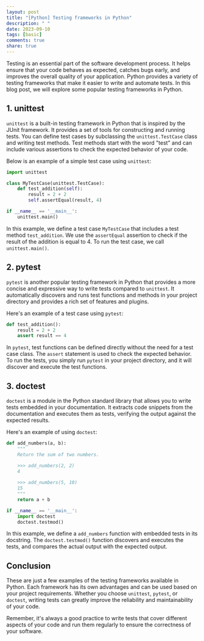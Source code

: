 ```yaml
---
layout: post
title: "[Python] Testing frameworks in Python"
description: " "
date: 2023-09-10
tags: [basic]
comments: true
share: true
---
```


Testing is an essential part of the software development process. It helps ensure that your code behaves as expected, catches bugs early, and improves the overall quality of your application. Python provides a variety of testing frameworks that make it easier to write and automate tests. In this blog post, we will explore some popular testing frameworks in Python.

## 1. unittest

`unittest` is a built-in testing framework in Python that is inspired by the JUnit framework. It provides a set of tools for constructing and running tests. You can define test cases by subclassing the `unittest.TestCase` class and writing test methods. Test methods start with the word "test" and can include various assertions to check the expected behavior of your code.

Below is an example of a simple test case using `unittest`:

```python
import unittest

class MyTestCase(unittest.TestCase):
    def test_addition(self):
        result = 2 + 2
        self.assertEqual(result, 4)

if __name__ == '__main__':
    unittest.main()
```

In this example, we define a test case `MyTestCase` that includes a test method `test_addition`. We use the `assertEqual` assertion to check if the result of the addition is equal to 4. To run the test case, we call `unittest.main()`.

## 2. pytest

`pytest` is another popular testing framework in Python that provides a more concise and expressive way to write tests compared to `unittest`. It automatically discovers and runs test functions and methods in your project directory and provides a rich set of features and plugins.

Here's an example of a test case using `pytest`:

```python
def test_addition():
    result = 2 + 2
    assert result == 4
```

In `pytest`, test functions can be defined directly without the need for a test case class. The `assert` statement is used to check the expected behavior. To run the tests, you simply run `pytest` in your project directory, and it will discover and execute the test functions.

## 3. doctest

`doctest` is a module in the Python standard library that allows you to write tests embedded in your documentation. It extracts code snippets from the documentation and executes them as tests, verifying the output against the expected results.

Here's an example of using `doctest`:

```python
def add_numbers(a, b):
    """
    Return the sum of two numbers.

    >>> add_numbers(2, 2)
    4
    
    >>> add_numbers(5, 10)
    15
    """
    return a + b

if __name__ == '__main__':
    import doctest
    doctest.testmod()
```

In this example, we define a `add_numbers` function with embedded tests in its docstring. The `doctest.testmod()` function discovers and executes the tests, and compares the actual output with the expected output.

## Conclusion

These are just a few examples of the testing frameworks available in Python. Each framework has its own advantages and can be used based on your project requirements. Whether you choose `unittest`, `pytest`, or `doctest`, writing tests can greatly improve the reliability and maintainability of your code.

Remember, it's always a good practice to write tests that cover different aspects of your code and run them regularly to ensure the correctness of your software.